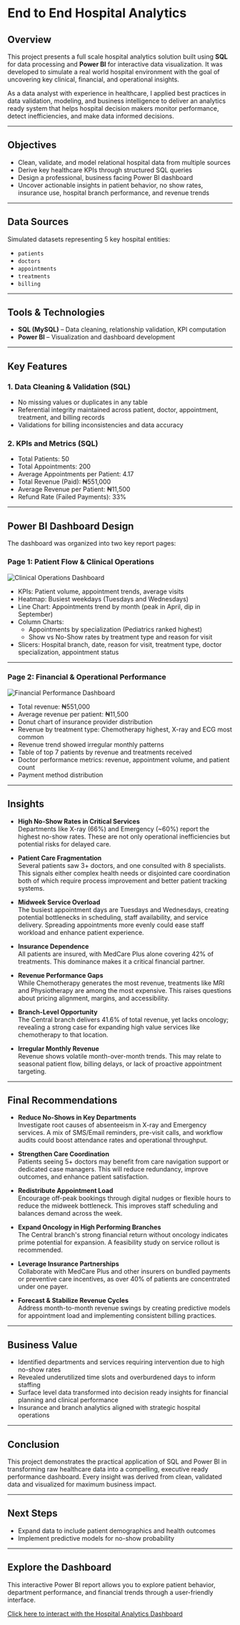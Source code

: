 # End to End Hospital Analytics

## Overview

This project presents a full scale hospital analytics solution built using **SQL** for data processing and **Power BI** for interactive data visualization. It was developed to simulate a real world hospital environment with the goal of uncovering key clinical, financial, and operational insights.

As a data analyst with experience in healthcare, I applied best practices in data validation, modeling, and business intelligence to deliver an analytics ready system that helps hospital decision makers monitor performance, detect inefficiencies, and make data informed decisions.

---

## Objectives

- Clean, validate, and model relational hospital data from multiple sources  
- Derive key healthcare KPIs through structured SQL queries  
- Design a professional, business facing Power BI dashboard  
- Uncover actionable insights in patient behavior, no show rates, insurance use, hospital branch performance, and revenue trends

---

## Data Sources

Simulated datasets representing 5 key hospital entities:

- `patients`
- `doctors`
- `appointments`
- `treatments`
- `billing`

---

## Tools & Technologies

- **SQL (MySQL)** – Data cleaning, relationship validation, KPI computation  
- **Power BI** – Visualization and dashboard development  

---

## Key Features

### 1. Data Cleaning & Validation (SQL)

- No missing values or duplicates in any table  
- Referential integrity maintained across patient, doctor, appointment, treatment, and billing records  
- Validations for billing inconsistencies and data accuracy

### 2. KPIs and Metrics (SQL)

- Total Patients: 50  
- Total Appointments: 200  
- Average Appointments per Patient: 4.17  
- Total Revenue (Paid): ₦551,000  
- Average Revenue per Patient: ₦11,500  
- Refund Rate (Failed Payments): 33%

---

## Power BI Dashboard Design

The dashboard was organized into two key report pages:

### Page 1: Patient Flow & Clinical Operations

![Clinical Operations Dashboard](https://github.com/aminahol/Hospital-Analytics-Case-Study/blob/7538d5eb8400b7a12259a1c1abc8df3125bf6c9b/Hospital%20Analytics%20(1)_page-0001.jpg?raw=true)

- KPIs: Patient volume, appointment trends, average visits  
- Heatmap: Busiest weekdays (Tuesdays and Wednesdays)  
- Line Chart: Appointments trend by month (peak in April, dip in September)  
- Column Charts:
  - Appointments by specialization (Pediatrics ranked highest)
  - Show vs No-Show rates by treatment type and reason for visit  
- Slicers: Hospital branch, date, reason for visit, treatment type, doctor specialization, appointment status


---

### Page 2: Financial & Operational Performance

![Financial Performance Dashboard](https://github.com/aminahol/Hospital-Analytics-Case-Study/blob/7538d5eb8400b7a12259a1c1abc8df3125bf6c9b/Hospital%20Analytics%20(1)_page-0002.jpg?raw=true)

- Total revenue: ₦551,000  
- Average revenue per patient: ₦11,500  
- Donut chart of insurance provider distribution  
- Revenue by treatment type: Chemotherapy highest, X-ray and ECG most common  
- Revenue trend showed irregular monthly patterns  
- Table of top 7 patients by revenue and treatments received  
- Doctor performance metrics: revenue, appointment volume, and patient count  
- Payment method distribution  


---


## Insights

- **High No-Show Rates in Critical Services**  
  Departments like X-ray (66%) and Emergency (~60%) report the highest no-show rates. These are not only operational inefficiencies but potential risks for delayed care.

- **Patient Care Fragmentation**  
  Several patients saw 3+ doctors, and one consulted with 8 specialists. This signals either complex health needs or disjointed care coordination both of which require process improvement and better patient tracking systems.

- **Midweek Service Overload**  
  The busiest appointment days are Tuesdays and Wednesdays, creating potential bottlenecks in scheduling, staff availability, and service delivery. Spreading appointments more evenly could ease staff workload and enhance patient experience.

- **Insurance Dependence**  
  All patients are insured, with MedCare Plus alone covering 42% of treatments. This dominance makes it a critical financial partner.

- **Revenue Performance Gaps**  
  While Chemotherapy generates the most revenue, treatments like MRI and Physiotherapy are among the most expensive. This raises questions about pricing alignment, margins, and accessibility.

- **Branch-Level Opportunity**  
  The Central branch delivers 41.6% of total revenue, yet lacks oncology; revealing a strong case for expanding high value services like chemotherapy to that location.

- **Irregular Monthly Revenue**  
  Revenue shows volatile month-over-month trends. This may relate to seasonal patient flow, billing delays, or lack of proactive appointment targeting.

---

## Final Recommendations

- **Reduce No-Shows in Key Departments**  
  Investigate root causes of absenteeism in X-ray and Emergency services. A mix of SMS/Email reminders, pre-visit calls, and workflow audits could boost attendance rates and operational throughput.

- **Strengthen Care Coordination**  
  Patients seeing 5+ doctors may benefit from care navigation support or dedicated case managers. This will reduce redundancy, improve outcomes, and enhance patient satisfaction.

- **Redistribute Appointment Load**  
  Encourage off-peak bookings through digital nudges or flexible hours to reduce the midweek bottleneck. This improves staff scheduling and balances demand across the week.

- **Expand Oncology in High Performing Branches**  
  The Central branch's strong financial return without oncology indicates prime potential for expansion. A feasibility study on service rollout is recommended.

- **Leverage Insurance Partnerships**  
  Collaborate with MedCare Plus and other insurers on bundled payments or preventive care incentives, as over 40% of patients are concentrated under one payer.

- **Forecast & Stabilize Revenue Cycles**  
  Address month-to-month revenue swings by creating predictive models for appointment load and implementing consistent billing practices.

---


## Business Value

- Identified departments and services requiring intervention due to high no-show rates  
- Revealed underutilized time slots and overburdened days to inform staffing  
- Surface level data transformed into decision ready insights for financial planning and clinical performance  
- Insurance and branch analytics aligned with strategic hospital operations

---

## Conclusion

This project demonstrates the practical application of SQL and Power BI in transforming raw healthcare data into a compelling, executive ready performance dashboard. Every insight was derived from clean, validated data and visualized for maximum business impact.

---

## Next Steps

- Expand data to include patient demographics and health outcomes  
- Implement predictive models for no-show probability

---

## Explore the Dashboard

This interactive Power BI report allows you to explore patient behavior, department performance, and financial trends through a user-friendly interface.

[Click here to interact with the Hospital Analytics Dashboard](https://app.powerbi.com/view?r=eyJrIjoiZjQwMDUyMzgtNTRjMy00ZGJmLWI0ZDgtZDI2ZWYwOWQyZDYwIiwidCI6IjEwMWQ0NjY0LTg3OGEtNGUzYi04N2Y3LTc4ZjA4Yjc2MjhiYSJ9)


